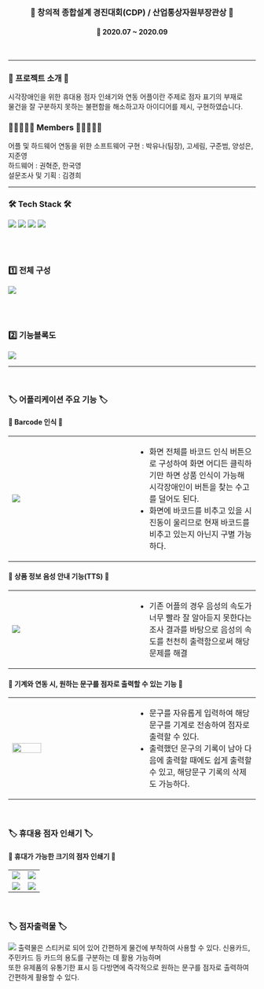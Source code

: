 <h3 align="center"><b>📰 창의적 종합설계 경진대회(CDP) / 산업통상자원부장관상 📰</b></h3>
<h4 align="center">📆 2020.07 ~ 2020.09</h4>
<br>

---

<h3><b>🎫 프로젝트 소개 🎫</b></h3>
시각장애인을 위한 휴대용 점자 인쇄기와 연동 어플이란 주제로 점자 표기의 부재로 
<br>물건을 잘 구분하지 못하는 불편함을 해소하고자 아이디어를 제시, 구현하였습니다.

<br>
<h3><b>👨🏻‍🤝‍👨🏻 Members 👨🏻‍🤝‍👨🏻</b></h3>
어플 및 하드웨어 연동을 위한 소프트웨어 구현 : 박유나(팀장), 고세림, 구준범, 양성은, 지준영
<br>하드웨어 : 권혁준, 한국영
<br>설문조사 및 기획 : 김경희

---

<h3><b>🛠 Tech Stack 🛠</b></h3>
<p>
<img src="https://img.shields.io/badge/RaspberryPi-FC5230?style=for-the-badge&logo=RaspberryPi&logoColor=white">
<img src="https://img.shields.io/badge/Python-1F497D?style=for-the-badge&logo=Python&logoColor=white">
<img src="https://img.shields.io/badge/Android-7DB249?style=for-the-badge&logo=Android&logoColor=white">
<img src="https://img.shields.io/badge/Java-ED8B00?style=for-the-badge&logo=java&logoColor=white"/>
</p>

<br><br>

<h3><b>1️⃣ 전체 구성</b></h3>
<img src="https://user-images.githubusercontent.com/57797592/152672994-1f3490c8-707c-4806-a528-95891d5f13c8.png" />

<br><br>
<h3><b>2️⃣ 기능블록도</b></h3>
<img src="https://user-images.githubusercontent.com/57797592/152673155-2a58442c-a590-4d7e-b064-cf300d3a6376.png" />
<br>

---

<br>
<h3><b>🏷 어플리케이션 주요 기능 🏷</b></h3>
<h4><b>📰 Barcode 인식 📰</b></h4>
<table width="100%">
    <tr>
        <td width="50%"><img src="https://user-images.githubusercontent.com/57797592/152673322-8e711a2b-75ab-4abb-bf8a-0d3f469da949.png" /></td>
        <td width="50%">
            <ul>
                <li>화면 전체를 바코드 인식 버튼으로 구성하여 화면 어디든 클릭하기만 하면 상품 인식이 가능해 시각장애인이 버튼을 찾는 수고를 덜어도 된다.</li>
                <li>화면에 바코드를 비추고 있을 시 진동이 울리므로 현재 바코드를 비추고 있는지 아닌지 구별 가능하다.</li>
            </ul>
        </td>
    </tr>
</table>

<h4><b>📰 상품 정보 음성 안내 기능(TTS) 📰</b></h4>
<table width="100%">
    <tr>
        <td width="50%"><img src="https://user-images.githubusercontent.com/57797592/152673508-2e6bf096-09f4-456a-837a-a48ea8f77b85.png" /></td>
        <td width="50%">
            <ul>
                <li>기존 어플의 경우 음성의 속도가 너무 빨라 잘 알아듣지 못한다는 조사 결과를 바탕으로 음성의 속도를 천천히 출력함으로써 해당 문제를 해결</li>
            </ul>
        </td>
    </tr>
</table>

<h4><b>📰 기계와 연동 시, 원하는 문구를 점자로 출력할 수 있는 기능 📰</b></h4>
<table width="100%">
    <tr>
        <td width="50%">
            <img width="50%" src="https://user-images.githubusercontent.com/57797592/152673553-d609945f-fcd2-4377-b4b7-229154c73a8d.gif" />
        </td>
        <td width="50%">
            <ul>
                <li>문구를 자유롭게 입력하여 해당 문구를 기계로 전송하여 점자로 출력할 수 있다.</li>
                <li>출력했던 문구의 기록이 남아 다음에 출력할 때에도 쉽게 출력할 수 있고, 해당문구 기록의 삭제도 가능하다.</li>
            </ul>
        </td>
    </tr>
</table>

<br>
<h3><b>🏷 휴대용 점자 인쇄기 🏷</b></h3>
<h4><b>📰 휴대가 가능한 크기의 점자 인쇄기 📰</b></h4>
<table width="100%">
    <tr>
        <td width="50%"><img src="https://user-images.githubusercontent.com/57797592/152673694-cdd264dd-2b05-4072-ac67-ca1220b55fba.png" /></td>
        <td width="50%"><img src="https://user-images.githubusercontent.com/57797592/152673739-f84bd907-b628-49d4-87ae-0035c0f94e26.png" /></td>
    </tr>
    <tr>
        <td width="50%"><img src="https://user-images.githubusercontent.com/57797592/152673774-56f8097a-991d-43f7-b4f4-d2efe04cece9.gif" /></td>
        <td width="50%"><img src="https://user-images.githubusercontent.com/57797592/152673787-db1b9367-e340-43ce-b8c5-2ef70867a9d0.gif" /></td>
    </tr>
</table>

<br>
<h3><b>🏷 점자출력물 🏷</b></h3>
<img src="https://user-images.githubusercontent.com/57797592/152673852-75d004e4-f799-4940-a114-20f3e9de1285.png" />
출력물은 스티커로 되어 있어 간편하게 물건에 부착하여 사용할 수 있다. 신용카드, 주민카드 등 카드의 용도를 구분하는 데 활용 가능하며
<br>또한 유제품의 유통기한 표시 등 다방면에 즉각적으로 원하는 문구를 점자로 출력하여 간편하게 활용할 수 있다.
